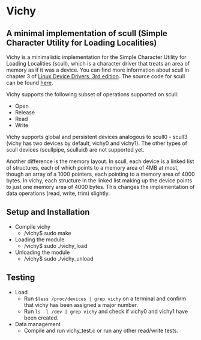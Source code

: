 # Vichy
## A minimal implementation of scull (Simple Character Utility for Loading Localities)

Vichy is a minimalistic implementation for the Simple Character Utility for Loading Localities (scull), which is a character driver that treats an area of memory as if it was a device. You can find more information about scull in chapter 3 of [Linux Device Drivers, 3rd edition](https://lwn.net/Kernel/LDD3/). The source code for scull can be found [here](http://gauss.ececs.uc.edu/Courses/c4029/code/drivers/Scull/scull.html).

Vichy supports the following subset of operations supported on scull:
- Open
- Release
- Read
- Write

Vichy supports global and persistent devices analogous to scull0 - scull3 (vichy has two devices by default, vichy0 and vichy1). The other types of scull devices (scullpipe, sculluid) are not supported yet.

Another difference is the memory layout. In scull, each device is a linked list of structures, each of which points to a memory area of 4MB at most, though an array of a 1000 pointers, each pointing to a memory area of 4000 bytes. In vichy, each structure in the linked list making up the device points to just one memory area of 4000 bytes. This changes the implementation of data operations (read, write, trim) slightly.

## Setup and Installation
- Compile vichy
  - /vichy$ sudo make
- Loading the module
  - /vichy$ sudo ./vichy_load
- Unloading the module
  - /vichy$ sudo ./vichy_unload 

## Testing
- Load
  - Run ```$less /proc/devices | grep vichy``` on a terminal and confirm that vichy has been assigned a major number.
  - Run ```ls -l /dev | grep vichy``` and check if vichy0 and vichy1 have been created.
- Data management
  - Compile and run vichy_test.c or run any other read/write tests.   
